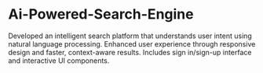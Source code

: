 # Ai-Powered-Search-Engine
Developed an intelligent search platform that understands user intent using natural language processing.  Enhanced user experience through responsive design and faster, context-aware results. Includes sign in/sign-up interface and interactive UI components.
